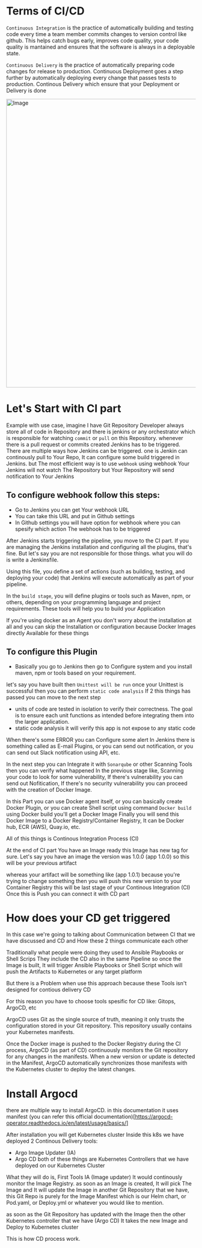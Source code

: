 # Terms of CI/CD
``Continuous Integration`` is the practice of automatically building and testing code every time a team member commits changes to version control like github. This helps catch bugs early, improves code quality, your code quality is mantained and ensures that the software is always in a deployable state.

``Continuous Delivery`` is the practice of automatically preparing code changes for release to production. Continuous Deployment goes a step further by automatically deploying every change that passes tests to production. Continous Delivery which ensure that your Deployment or Delivery is done 



<img width="1166" height="768" alt="Image" src="https://github.com/user-attachments/assets/420d1261-36c0-4162-bc82-5dbce033d282" />



# Let's Start with CI part
Example with use case, imagine I have Git Repository Developer always store all of code in Repository and there is jenkins or any orchestrator which is responsible for watching ``commit`` or ``pull`` on this Repository. whenever there is a pull request or commits created Jenkins has to be triggered.
There are multiple ways how Jenkins can be triggered. one is Jenkin can continously pull to Your Repo, It can configure some build triggered in Jenkins. but The most efficient way is to use ``webhook`` using webhook Your Jenkins will not watch The Repository but Your Repository will send notification to Your Jenkins

## To configure webhook follow this steps:
- Go to Jenkins you can get Your webhook URL
- You can take this URL and put in Github settings
- In Github settings you will have option for webhook where you can spesify which action The webhook has to be triggered

After Jenkins starts triggering the pipeline, you move to the CI part. If you are managing the Jenkins installation and configuring all the plugins, that's fine. But let's say you are not responsible for those things. what you will do is write a Jenkinsfile.

Using this file, you define a set of actions (such as building, testing, and deploying your code) that Jenkins will execute automatically as part of your pipeline.

In the ``build stage``, you will define plugins or tools such as Maven, npm, or others, depending on your programming language and project requirements. These tools will help you to build your Application

If you're using docker as an Agent you don't worry about the installation at all and you can skip the Installation or configuration because Docker Images directly Available for these things

## To configure this Plugin 
- Basically you go to Jenkins then go to Configure system and you install maven, npm or tools based on your requirement.

let's say you have built then ``Unittest will be run`` once your Unittest is successful then you can perform ``static code analysis`` If 2 this things has passed you can move to the next step

- units of code are tested in isolation to verify their correctness. The goal is to ensure each unit functions as intended before integrating them into the larger application.
- static code analysis it will verify this app is not expose to any static code

When there's some ERROR you can Configure some alert In Jenkins there is something called as E-mail Plugins, or you can send out notification, or you can send out Slack notification using API, etc.

In the next step you can Integrate it with ``Sonarqube`` or other Scanning Tools then you can verify what happened In the previous stage like, Scanning your code to look for some vulnerability, If there's vulnerability you can send out Nofitication, If there's no security vulnerability you can proceed with the creation of Docker Image. 

In this Part you can use Docker agent itself, or you can basically create Docker Plugin, or you can create Shell script using command ``Docker build`` using Docker build you'll get a Docker Image Finally you will send this Docker Image to a Docker Registry/Container Registry, It can be Docker hub, ECR (AWS), Quay.io, etc. 

All of this things is Continous Integration Process (CI)

At the end of CI part You have an Image ready this Image has new tag for sure. Let's say you have an image the version was 1.0.0 (app 1.0.0) so this will be your previous artifact

whereas your artifact will be something like (app 1.0.1) because you're trying to change something then you will push this new version to your Container Registry this will be last stage of your Continous Integration (CI) Once this is Push you can connect it with CD part

# How does your CD get triggered
In this case we're going to talking about Communication between CI that we have discussed and CD and How these 2 things communicate each other 

Traditionally what people were doing they used to Ansible Playbooks or Shell Scrips They include the CD also in the same Pipeline so once the Image is built, It will trigger Ansible Playbooks or Shell Script which will push the Artifacts to Kubernetes or any target platform 

But there is a Problem when use this approach because these Tools isn't designed for contious delivery CD 

For this reason you have to choose tools spesific for CD like: Gitops, ArgoCD, etc 

ArgoCD uses Git as the single source of truth, meaning it only trusts the configuration stored in your Git repository. This repository usually contains your Kubernetes manifests.

Once the Docker image is pushed to the Docker Registry during the CI process, ArgoCD (as part of CD) continuously monitors the Git repository for any changes in the manifests. When a new version or update is detected in the Manifest, ArgoCD automatically synchronizes those manifests with the Kubernetes cluster to deploy the latest changes.

# Install Argocd
there are multiple way to install ArgoCD. in this documentation it uses manifest
(you can refer this official documentation)[https://argocd-operator.readthedocs.io/en/latest/usage/basics/]

After installation you will get Kubernetes cluster Inside this k8s we have deployed 2 Continous Delivery tools:
- Argo Image Updater (IA)
- Argo CD
both of these things are Kubernetes Controllers that we have deployed on our Kubernetes Cluster 

What they will do is, First Tools IA (Image updater) It would continously monitor the Image Registry. as soon as an Image is created, It will pick The Image and It will update the Image in another Git Repository that we have, this Git Repo is purely for the Image Manifest which is our Helm chart, or Pod.yaml, or Deploy.yml or whatever you would like to mention. 

as soon as the Git Repository has updated with the Image then the other Kubernetes controller that we have (Argo CD) It takes the new Image and Deploy to Kubernetes cluster

This is how CD process work.
